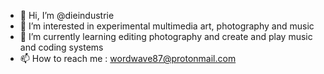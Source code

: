 - 👋 Hi, I’m @dieindustrie
- 👀 I’m interested in experimental multimedia art, photography and music
- 🌱 I’m currently learning editing photography and create and play music and coding systems 
- 📫 How to reach me : wordwave87@protonmail.com 


<!---
dieindustrie/dieindustrie is a ✨ special ✨ repository because its `README.md` (this file) appears on your GitHub profile.
You can click the Preview link to take a look at your changes.
--->
